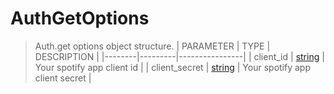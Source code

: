 # AuthGetOptions
> Auth.get options object structure.
> | PARAMETER   | TYPE    | DESCRIPTION    |
> |--------|---------|----------------|
> | client_id | [string](https://developer.mozilla.org/en-US/docs/Web/JavaScript/Reference/Global_Objects/string) | Your spotify app client id |
> | client_secret | [string](https://developer.mozilla.org/en-US/docs/Web/JavaScript/Reference/Global_Objects/string) | Your spotify app client secret |